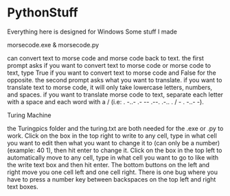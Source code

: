 # PythonStuff
Everything here is designed for Windows
Some stuff I made

morsecode.exe & morsecode.py

can convert text to morse code and morse code back to text.
the first prompt asks if you want to convert text to morse code or morse code to text, type True if you want to convert text to morse code and False for the opposite.
the second prompt asks what you want to translate.
if you want to translate text to morse code, it will only take lowercase letters, numbers, and spaces.
if you want to translate morse code to text, separate each letter with a space and each word with a / (i.e: . -..- .- -- .--. .-.. . / - . -..- -).

Turing Machine

the Turingpics folder and the turing.txt are both needed for the .exe or .py to work.
Click on the box in the top right to write to any cell, type in what cell you want to edit then what you want to change it to (can only be a number) (example: 40 1), then hit enter to change it.
Click on the box in the top left to automatically move to any cell, type in what cell you want to go to like with the write text box and then hit enter.
The bottom buttons on the left and right move you one cell left and one cell right.
There is one bug where you have to press a number key between backspaces on the top left and right text boxes.
